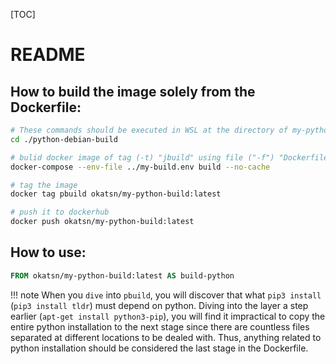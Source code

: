 [TOC]

# README
## How to build the image solely from the Dockerfile:

```bash
# These commands should be executed in WSL at the directory of my-python-build
cd ./python-debian-build

# bulid docker image of tag (-t) "jbuild" using file ("-f") "Dockerfile" in the context of current directory (`.` in the end)
docker-compose --env-file ../my-build.env build --no-cache

# tag the image 
docker tag pbuild okatsn/my-python-build:latest

# push it to dockerhub
docker push okatsn/my-python-build:latest
```

## How to use:
```Dockerfile
FROM okatsn/my-python-build:latest AS build-python
```

!!! note 
    When you `dive` into `pbuild`, you will discover that what `pip3 install` (`pip3 install tldr`) must depend on python. 
    Diving into the layer a step earlier (`apt-get install python3-pip`), you will find it impractical to copy the entire python installation to the next stage since there are countless files separated at different locations to be dealed with. 
    Thus, anything related to python installation should be considered the last stage in the Dockerfile.
